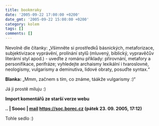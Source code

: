 ```yaml
---
title: bookmraky
date: '2005-09-22 17:00:00 +0200'
date_gmt: '2005-09-22 15:00:00 +0200'
category: kolem
tags: []
comments: []
---
```

<p>Nevolně dle čítanky: &bdquo;Všimněte si prostředků básnických, metaforizace, subjektivizace vyprávění,
prolínání stylů (mluvený, biblický, vypravěčův literární styl apod.) - uveďte z
románu příklady: přirovnání, metafory a personifikace, perifráze; vyhledejte
archaismy lexikální i tvaroslovné, neologismy, vulgarismy a deminutiva, lidové
obraty, posuďte syntax.&ldquo; </p>
<p class="odsazeny"><strong>Blanka:</strong> &bdquo;Mmm, začnem s tím, co známe, táákže vulgarismy :)&ldquo;</p>
<p>Já ji prostě miluju :)</p>
<div class="import-komentaru">
<p><strong>Import komentářů ze starší verze webu</strong></p>
<div class="comment">
<p style="font-weight:bold"><span class="compredmet">..</span> | <span class="comname">Soooc</span> |  <a href="mailto:soc.borec.cz">mail</a>  <a href="https://soc.borec.cz">https://soc.borec.cz</a> (pátek&nbsp;23.&nbsp;09.&nbsp;2005,&nbsp;17:12)</p>
<p>Tohle sedlo :) </p>
</div>
</div>
